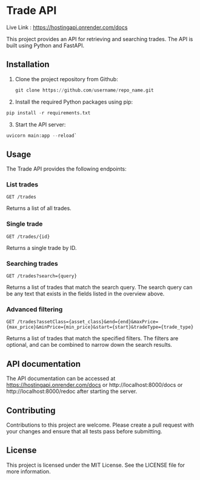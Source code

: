 
# Trade API
Live Link : https://hostingapi.onrender.com/docs

This project provides an API for retrieving and searching trades. The API is built using Python and FastAPI.

## Installation

1. Clone the project repository from Github:

    ```python
    git clone https://github.com/username/repo_name.git
    ```


2. Install the required Python packages using pip:

```python
pip install -r requirements.txt
```

3. Start the API server:

```python
uvicorn main:app --reload`
```



## Usage

The Trade API provides the following endpoints:

### List trades

`GET /trades`

Returns a list of all trades.

### Single trade

`GET /trades/{id}`

Returns a single trade by ID.

### Searching trades

`GET /trades?search={query}`

Returns a list of trades that match the search query. The search query can be any text that exists in the fields listed in the overview above.

### Advanced filtering

`GET /trades?assetClass={asset_class}&end={end}&maxPrice={max_price}&minPrice={min_price}&start={start}&tradeType={trade_type}`

Returns a list of trades that match the specified filters. The filters are optional, and can be combined to narrow down the search results.

## API documentation

The API documentation can be accessed at https://hostingapi.onrender.com/docs or http://localhost:8000/docs or http://localhost:8000/redoc after starting the server.

## Contributing

Contributions to this project are welcome. Please create a pull request with your changes and ensure that all tests pass before submitting.

## License

This project is licensed under the MIT License. See the LICENSE file for more information.
